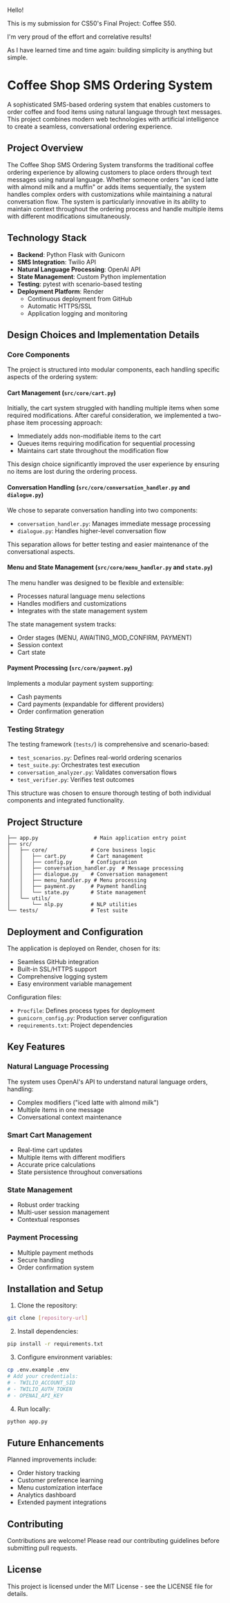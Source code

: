 Hello! 

This is my submission for CS50's Final Project: Coffee S50. 

I'm very proud of the effort and correlative results! 

As I have learned time and time again: building simplicity is anything but simple. 

# Coffee Shop SMS Ordering System

A sophisticated SMS-based ordering system that enables customers to order coffee and food items using natural language through text messages. This project combines modern web technologies with artificial intelligence to create a seamless, conversational ordering experience.

## Project Overview

The Coffee Shop SMS Ordering System transforms the traditional coffee ordering experience by allowing customers to place orders through text messages using natural language. Whether someone orders "an iced latte with almond milk and a muffin" or adds items sequentially, the system handles complex orders with customizations while maintaining a natural conversation flow. The system is particularly innovative in its ability to maintain context throughout the ordering process and handle multiple items with different modifications simultaneously.

## Technology Stack

- **Backend**: Python Flask with Gunicorn
- **SMS Integration**: Twilio API
- **Natural Language Processing**: OpenAI API
- **State Management**: Custom Python implementation
- **Testing**: pytest with scenario-based testing
- **Deployment Platform**: Render
  - Continuous deployment from GitHub
  - Automatic HTTPS/SSL
  - Application logging and monitoring

## Design Choices and Implementation Details

### Core Components

The project is structured into modular components, each handling specific aspects of the ordering system:

#### Cart Management (`src/core/cart.py`)
Initially, the cart system struggled with handling multiple items when some required modifications. After careful consideration, we implemented a two-phase item processing approach:
- Immediately adds non-modifiable items to the cart
- Queues items requiring modification for sequential processing
- Maintains cart state throughout the modification flow

This design choice significantly improved the user experience by ensuring no items are lost during the ordering process.

#### Conversation Handling (`src/core/conversation_handler.py` and `dialogue.py`)
We chose to separate conversation handling into two components:
- `conversation_handler.py`: Manages immediate message processing
- `dialogue.py`: Handles higher-level conversation flow

This separation allows for better testing and easier maintenance of the conversational aspects.

#### Menu and State Management (`src/core/menu_handler.py` and `state.py`)
The menu handler was designed to be flexible and extensible:
- Processes natural language menu selections
- Handles modifiers and customizations
- Integrates with the state management system

The state management system tracks:
- Order stages (MENU, AWAITING_MOD_CONFIRM, PAYMENT)
- Session context
- Cart state

#### Payment Processing (`src/core/payment.py`)
Implements a modular payment system supporting:
- Cash payments
- Card payments (expandable for different providers)
- Order confirmation generation

### Testing Strategy

The testing framework (`tests/`) is comprehensive and scenario-based:

- `test_scenarios.py`: Defines real-world ordering scenarios
- `test_suite.py`: Orchestrates test execution
- `conversation_analyzer.py`: Validates conversation flows
- `test_verifier.py`: Verifies test outcomes

This structure was chosen to ensure thorough testing of both individual components and integrated functionality.

## Project Structure

```
├── app.py                  # Main application entry point
├── src/
│   ├── core/              # Core business logic
│   │   ├── cart.py        # Cart management
│   │   ├── config.py      # Configuration
│   │   ├── conversation_handler.py  # Message processing
│   │   ├── dialogue.py    # Conversation management
│   │   ├── menu_handler.py # Menu processing
│   │   ├── payment.py     # Payment handling
│   │   └── state.py       # State management
│   └── utils/
│       └── nlp.py         # NLP utilities
└── tests/                 # Test suite
```

## Deployment and Configuration

The application is deployed on Render, chosen for its:
- Seamless GitHub integration
- Built-in SSL/HTTPS support
- Comprehensive logging system
- Easy environment variable management

Configuration files:
- `Procfile`: Defines process types for deployment
- `gunicorn_config.py`: Production server configuration
- `requirements.txt`: Project dependencies

## Key Features

### Natural Language Processing
The system uses OpenAI's API to understand natural language orders, handling:
- Complex modifiers ("iced latte with almond milk")
- Multiple items in one message
- Conversational context maintenance

### Smart Cart Management
- Real-time cart updates
- Multiple items with different modifiers
- Accurate price calculations
- State persistence throughout conversations

### State Management
- Robust order tracking
- Multi-user session management
- Contextual responses

### Payment Processing
- Multiple payment methods
- Secure handling
- Order confirmation system

## Installation and Setup

1. Clone the repository:
```bash
git clone [repository-url]
```

2. Install dependencies:
```bash
pip install -r requirements.txt
```

3. Configure environment variables:
```bash
cp .env.example .env
# Add your credentials:
# - TWILIO_ACCOUNT_SID
# - TWILIO_AUTH_TOKEN
# - OPENAI_API_KEY
```

4. Run locally:
```bash
python app.py
```

## Future Enhancements

Planned improvements include:
- Order history tracking
- Customer preference learning
- Menu customization interface
- Analytics dashboard
- Extended payment integrations

## Contributing

Contributions are welcome! Please read our contributing guidelines before submitting pull requests.

## License

This project is licensed under the MIT License - see the LICENSE file for details.
